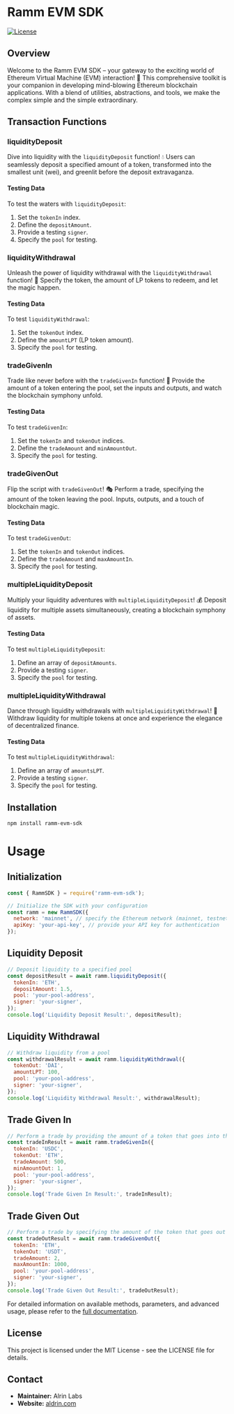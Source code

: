 # Ramm EVM SDK

[![License](https://img.shields.io/badge/license-MIT-blue.svg)](LICENSE)

## Overview

Welcome to the Ramm EVM SDK – your gateway to the exciting world of Ethereum Virtual Machine (EVM) interaction! 🚀 This comprehensive toolkit is your companion in developing mind-blowing Ethereum blockchain applications. With a blend of utilities, abstractions, and tools, we make the complex simple and the simple extraordinary.

## Transaction Functions

### liquidityDeposit

Dive into liquidity with the `liquidityDeposit` function! 💧 Users can seamlessly deposit a specified amount of a token, transformed into the smallest unit (wei), and greenlit before the deposit extravaganza.

#### Testing Data

To test the waters with `liquidityDeposit`:

1. Set the `tokenIn` index.
2. Define the `depositAmount`.
3. Provide a testing `signer`.
4. Specify the `pool` for testing.

### liquidityWithdrawal

Unleash the power of liquidity withdrawal with the `liquidityWithdrawal` function! 🌊 Specify the token, the amount of LP tokens to redeem, and let the magic happen.

#### Testing Data

To test `liquidityWithdrawal`:

1. Set the `tokenOut` index.
2. Define the `amountLPT` (LP token amount).
3. Specify the `pool` for testing.

### tradeGivenIn

Trade like never before with the `tradeGivenIn` function! 🔄 Provide the amount of a token entering the pool, set the inputs and outputs, and watch the blockchain symphony unfold.

#### Testing Data

To test `tradeGivenIn`:

1. Set the `tokenIn` and `tokenOut` indices.
2. Define the `tradeAmount` and `minAmountOut`.
3. Specify the `pool` for testing.

### tradeGivenOut

Flip the script with `tradeGivenOut`! 🎭 Perform a trade, specifying the amount of the token leaving the pool. Inputs, outputs, and a touch of blockchain magic.

#### Testing Data

To test `tradeGivenOut`:

1. Set the `tokenIn` and `tokenOut` indices.
2. Define the `tradeAmount` and `maxAmountIn`.
3. Specify the `pool` for testing.

### multipleLiquidityDeposit

Multiply your liquidity adventures with `multipleLiquidityDeposit`! 💰 Deposit liquidity for multiple assets simultaneously, creating a blockchain symphony of assets.

#### Testing Data

To test `multipleLiquidityDeposit`:

1. Define an array of `depositAmounts`.
2. Provide a testing `signer`.
3. Specify the `pool` for testing.

### multipleLiquidityWithdrawal

Dance through liquidity withdrawals with `multipleLiquidityWithdrawal`! 🕺 Withdraw liquidity for multiple tokens at once and experience the elegance of decentralized finance.

#### Testing Data

To test `multipleLiquidityWithdrawal`:

1. Define an array of `amountsLPT`.
2. Provide a testing `signer`.
3. Specify the `pool` for testing.

## Installation

```bash
npm install ramm-evm-sdk
```

# Usage

## Initialization

```javascript
const { RammSDK } = require('ramm-evm-sdk');

// Initialize the SDK with your configuration
const ramm = new RammSDK({
  network: 'mainnet', // specify the Ethereum network (mainnet, testnet, etc.)
  apiKey: 'your-api-key', // provide your API key for authentication
});
```

## Liquidity Deposit
```javascript
// Deposit liquidity to a specified pool
const depositResult = await ramm.liquidityDeposit({
  tokenIn: 'ETH',
  depositAmount: 1.5,
  pool: 'your-pool-address',
  signer: 'your-signer',
});
console.log('Liquidity Deposit Result:', depositResult);
```

## Liquidity Withdrawal
```javascript
// Withdraw liquidity from a pool
const withdrawalResult = await ramm.liquidityWithdrawal({
  tokenOut: 'DAI',
  amountLPT: 100,
  pool: 'your-pool-address',
  signer: 'your-signer',
});
console.log('Liquidity Withdrawal Result:', withdrawalResult);
```

## Trade Given In
```javascript
// Perform a trade by providing the amount of a token that goes into the pool
const tradeInResult = await ramm.tradeGivenIn({
  tokenIn: 'USDC',
  tokenOut: 'ETH',
  tradeAmount: 500,
  minAmountOut: 1,
  pool: 'your-pool-address',
  signer: 'your-signer',
});
console.log('Trade Given In Result:', tradeInResult);
```

## Trade Given Out
```javascript
// Perform a trade by specifying the amount of the token that goes out of the pool
const tradeOutResult = await ramm.tradeGivenOut({
  tokenIn: 'ETH',
  tokenOut: 'USDT',
  tradeAmount: 2,
  maxAmountIn: 1000,
  pool: 'your-pool-address',
  signer: 'your-signer',
});
console.log('Trade Given Out Result:', tradeOutResult);
```


For detailed information on available methods, parameters, and advanced usage, please refer to the [full documentation](link-to-your-documentation).

## License

This project is licensed under the MIT License - see the LICENSE file for details.

## Contact

- **Maintainer:** Alrin Labs
- **Website:** [aldrin.com](https://aldrin.com/)
